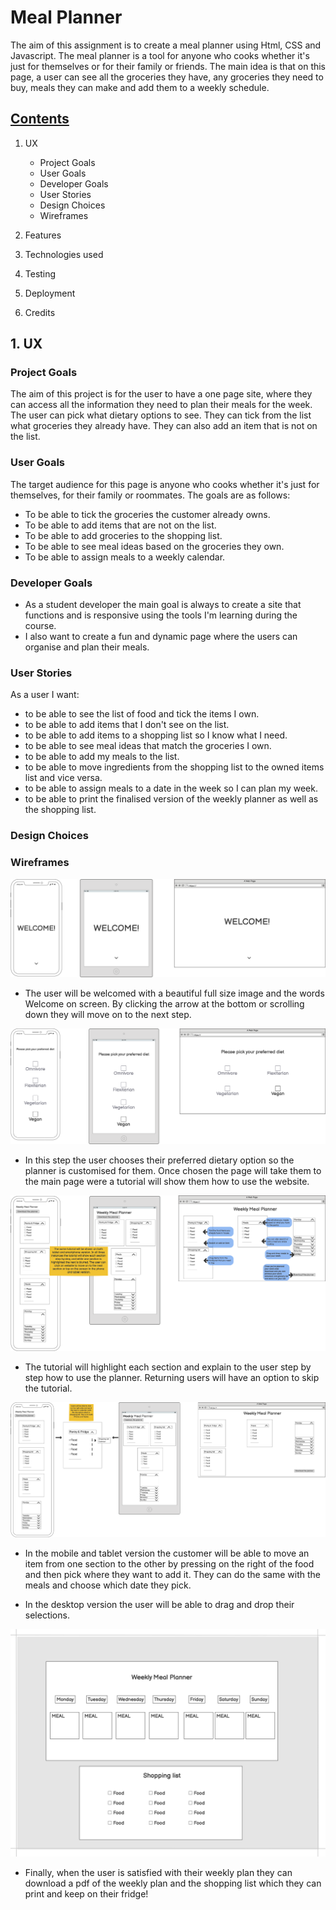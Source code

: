 
# Meal Planner

The aim of this assignment is to create a meal planner using Html, CSS and Javascript. The meal planner is a tool for anyone who cooks whether it's just for themselves or for their family or friends. The main idea is that on this page, a user can see all the groceries they have, any groceries they need to buy, meals they can make and add them to a weekly schedule.

## <ins> Contents </ins>
1. UX
    * Project Goals
    * User Goals
    * Developer Goals
    * User Stories
    * Design Choices
    * Wireframes
      
2. Features
3. Technologies used
4. Testing
5. Deployment
6. Credits


## 1. UX

### Project Goals

The aim of this project is for the user to have a one page site, where they can access all the information they need to plan their meals for the week. The user can pick what dietary options to see. They can tick from the list what groceries they already have. They can also add an item that is not on the list. 

### User Goals

The target audience for this page is anyone who cooks whether it's just for themselves, for their family or roommates. The goals are as follows:

- To be able to tick the groceries the customer already owns.
- To be able to add items that are not on the list.
- To be able to add groceries to the shopping list.
- To be able to see meal ideas based on the groceries they own.
- To be able to assign meals to a weekly calendar.

### Developer Goals

- As a student developer the main goal is always to create a site that functions and is responsive using the tools I'm learning during the course.
- I also want to create a fun and dynamic page where the users can organise and plan their meals.

### User Stories

As a user I want:

- to be able to see the list of food and tick the items I own.
- to be able to add items that I don't see on the list.
- to be able to add items to a shopping list so I know what I need.
- to be able to see meal ideas that match the groceries I own.
- to be able to add my meals to the list.
- to be able to move ingredients from the shopping list to the owned items list and vice versa.
- to be able to assign meals to a date in the week so I can plan my week.
- to be able to print the finalised version of the weekly planner as well as the shopping list.

### Design Choices

 ### Wireframes

 ![Welcome Page](wireframes/landing_page.png)

 - The user will be welcomed with a beautiful full size image and the words Welcome on screen. By clicking the arrow at the bottom or scrolling down they will move on to the next step.

 ![Dietary Choice](wireframes/diet_choice.png)

 - In this step the user chooses their preferred dietary option so the planner is customised for them. Once chosen the page will take them to the main page were a tutorial will show them how to use the website.

 ![Tutorial](wireframes/tutorial.png)

 - The tutorial will highlight each section and explain to the user step by step how to use the planner. Returning users will have an option to skip the tutorial. 
  
 ![Main Page](wireframes/main_page.png)

 - In the mobile and tablet version the customer will be able to move an item from one section to the other by pressing on the right of the food and then pick where they want to add it. They can do the same with the meals and choose which date they pick.

 - In the desktop version the user will be able to drag and drop their selections.

 ![Calendar Printout](wireframes/calendar_printout.png)

 - Finally, when the user is satisfied with their weekly plan they can download a pdf of the weekly plan and the shopping list which they can print and keep on their fridge!